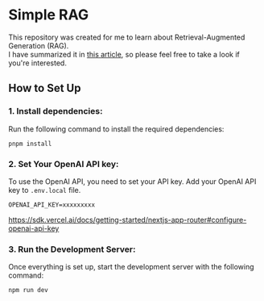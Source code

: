 # Simple RAG

This repository was created for me to learn about Retrieval-Augmented Generation (RAG).  
I have summarized it in [this article](https://moicko.com/posts/building-a-simple-rag-for-learning), so please feel free to take a look if you're interested.

## How to Set Up

### 1. Install dependencies:

Run the following command to install the required dependencies:

```
pnpm install
```

### 2. Set Your OpenAI API key:

To use the OpenAI API, you need to set your API key. Add your OpenAI API key to `.env.local` file.

```
OPENAI_API_KEY=xxxxxxxxx
```

https://sdk.vercel.ai/docs/getting-started/nextjs-app-router#configure-openai-api-key

### 3. Run the Development Server:

Once everything is set up, start the development server with the following command:

```
npm run dev
```
